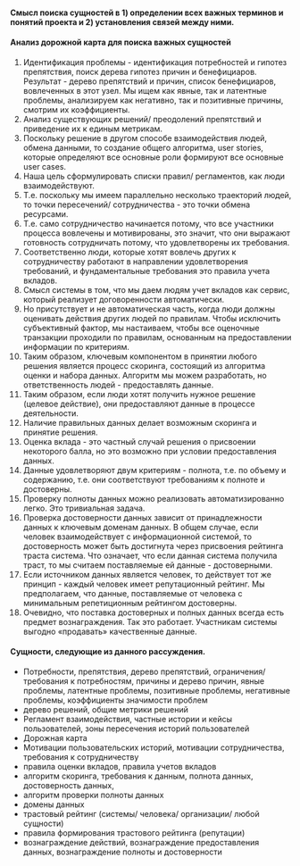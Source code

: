 #### Смысл поиска сущностей в 1) определении всех важных терминов и понятий проекта и 2) установления связей между ними.



#### Анализ дорожной карта для поиска важных сущностей

1. Идентификация проблемы  - идентификация потребностей и гипотез препятствия, поиск дерева гипотез причин и бенефициаров. Результат - дерево препятствий и причин, список бенефициаров, вовлеченных в этот узел. Мы ищем как явные, так и латентные проблемы, анализируем как негативно, так и позитивные причины, смотрим их коэффициенты.
2. Анализ существующих решений/ преодолений препятствий и приведение их к единым метрикам.
3. Поскольку решение в другом способе взаимодействия людей, обмена данными, то создание общего алгоритма, user stories, которые определяют все основные роли формируют все основные user cases. 
4. Наша цель сформулировать списки правил/ регламентов, как люди взаимодействуют. 
5. Т.е. поскольку мы имеем параллельно несколько траекторий людей, то точки пересечений/ сотрудничества - это точки обмена ресурсами. 
6. Т.е. само сотрудничество начинается потому, что все участники процесса вовлечены и мотивированы, это значит, что они выражают готовность сотрудничать потому, что удовлетворены их требования. 
7. Соответственно люди, которые хотят вовлечь других к сотрудничеству работают в направлении удовлетворения требований, и фундаментальные требования это правила учета вкладов. 
8. Смысл системы в том, что мы даем людям учет вкладов как сервис, который реализует договоренности автоматически. 
9. Но присутствует и не автоматическая часть, когда люди должны оценивать действия других людей по правилам. Чтобы исключить субъективный фактор, мы настаиваем, чтобы все оценочные транзакции проходили по правилам, основанным на предоставлении информации по критериям.
10. Таким образом, ключевым компонентом в принятии любого решения является процесс скоринга, состоящий из алгоритма оценки и набора данных. Алгоритм мы можем разработать, но ответственность людей - предоставлять данные.
11. Таким образом, если люди хотят получить нужное решение (целевое действие), они предоставляют данные в процессе деятельности. 
12. Наличие правильных данных делает возможным скоринга и принятие решения. 
13. Оценка вклада - это частный случай решения о присвоении некоторого балла, но это возможно при условии предоставления данных.
14. Данные удовлетворяют двум критериям - полнота, т.е. по объему и содержанию, т.е. они соответствуют требованиям к полноте и достоверны.
15. Проверку полноты данных можно реализовать автоматизированно легко. Это тривиальная задача.
16. Проверка достоверности данных зависит от принадлежности данных к ключевым доменам данных. В общем случае, если человек взаимодействует с информационной системой, то достоверность может быть достигнута через присвоения рейтинга траста система. Что означает, что если данная система получила траст, то мы считаем поставляемые ей данные - достоверными.
17. Если источником данных является человек, то действует тот же принцип - каждый человек имеет репутационный рейтинг. Мы предполагаем, что данные, поставляемые от человека с минимальным репетиционным рейтингом достоверны. 
18. Очевидно, что поставка достоверных и полных данных всегда есть предмет вознаграждения. Так это работает. Участникам системы выгодно «продавать» качественные данные.

#### Сущности, следующие из данного рассуждения.

* Потребности, препятствия, дерево препятствий, ограничения/ требования к потребностям, причины и дерево причин, явные проблемы, латентные проблемы, позитивные проблемы, негативные проблемы, коэффициенты значимости проблем
* дерево решений, общие метрики решений
* Регламент взаимодействия, частные истории и кейсы пользователей, зоны пересечения историй пользователей
* Дорожная карта
* Мотивации пользовательских историй, мотивации сотрудничества, требования к сотрудничеству
* правила оценки вкладов, правила учетов вкладов
* алгоритм скоринга, требования к данным, полнота данных, достоверность данных, 
* алгоритм проверки полноты данных
* домены данных
* трастовый рейтинг (системы/ человека/ организации/ любой сущности)
* правила формирования трастового рейтинга (репутации)
* вознаграждение действий, вознаграждение предоставления данных, вознаграждение полноты и достоверности

